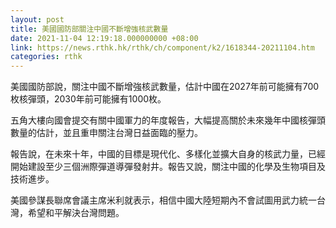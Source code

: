 ```yaml
---
layout: post
title: 美國國防部關注中國不斷增強核武數量
date: 2021-11-04 12:19:18.000000000 +08:00
link: https://news.rthk.hk/rthk/ch/component/k2/1618344-20211104.htm
categories: rthk
---
```


美國國防部說，關注中國不斷增強核武數量，估計中國在2027年前可能擁有700枚核彈頭，2030年前可能擁有1000枚。

五角大樓向國會提交有關中國軍力的年度報告，大幅提高關於未來幾年中國核彈頭數量的估計，並且重申關注台灣日益面臨的壓力。

報告說，在未來十年，中國的目標是現代化、多樣化並擴大自身的核武力量，已經開始建設至少三個洲際彈道導彈發射井。報告又說，關注中國的化學及生物項目及技術進步。

美國參謀長聯席會議主席米利就表示，相信中國大陸短期內不會試圖用武力統一台灣，希望和平解決台灣問題。
